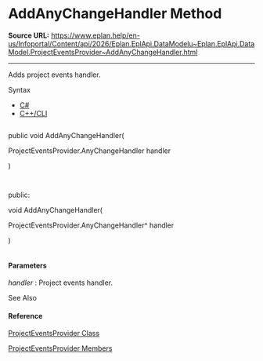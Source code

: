 # AddAnyChangeHandler Method

**Source URL:** https://www.eplan.help/en-us/Infoportal/Content/api/2026/Eplan.EplApi.DataModelu~Eplan.EplApi.DataModel.ProjectEventsProvider~AddAnyChangeHandler.html

---

Adds project events handler.

Syntax

- [C#](#i-syntax-CS)
- [C++/CLI](#i-syntax-CPP2005)

```
```
public void AddAnyChangeHandler( 
   ProjectEventsProvider.AnyChangeHandler handler
)
```
```

```
```
public:
void AddAnyChangeHandler( 
   ProjectEventsProvider.AnyChangeHandler^ handler
)
```
```

#### Parameters

*handler*
:   Project events handler.



See Also

#### Reference

[ProjectEventsProvider Class](Eplan.EplApi.DataModelu~Eplan.EplApi.DataModel.ProjectEventsProvider.html)
  
[ProjectEventsProvider Members](Eplan.EplApi.DataModelu~Eplan.EplApi.DataModel.ProjectEventsProvider_members.html)